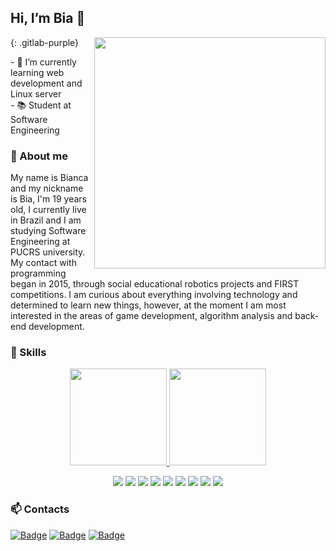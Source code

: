 ## Hi, I’m Bia 👋
{: .gitlab-purple}
<img src="https://raw.githubusercontent.com/MicaelliMedeiros/micaellimedeiros/master/image/computer-illustration.png" min-width="370px" max-width="370px" width="370px" align="right">

<p align="left"> 
- 🌱 I’m currently learning web development and Linux server<br>
- 📚 Student at Software Engineering
</p>

### 📢 About me
<p align="left"> 
My name is Bianca and my nickname is Bia, I'm 19 years old, I currently live in Brazil and I am studying Software Engineering at PUCRS university. My contact with programming began in 2015, through social educational robotics projects and FIRST competitions. I am curious about everything involving technology and determined to learn new things, however, at the moment I am most interested in the areas of game development, algorithm analysis and back-end development.
</p>

### :dart: Skills
<div>
  <a href="https://github.com/Bialves">
    <p align="center">
      <img loading="lazy" height="155em" src="https://github-readme-stats.vercel.app/api?username=Bialves&show_icons=true&theme=jolly&include_all_commits=true&count_private=true" >
      <img loading="lazy" height="155em" src="https://github-readme-stats.vercel.app/api/top-langs/?username=Bialves&layout=compact&langs_count=7&theme=jolly" >
    </p>
  </a>
</div>

<p align="center">
  <img src="https://img.shields.io/badge/Windows-0078D6?style=for-the-badge&logo=windows&logoColor=white" >
  <img src="https://img.shields.io/badge/Linux-FCC624?style=for-the-badge&logo=linux&logoColor=black" >
  <img src="https://img.shields.io/badge/GIT-E44C30?style=for-the-badge&logo=git&logoColor=white" >
  <img src="https://img.shields.io/badge/GNU%20Bash-4EAA25?style=for-the-badge&logo=GNU%20Bash&logoColor=white" >
  <img src="https://img.shields.io/badge/Visual_Studio_Code-0078D4?style=for-the-badge&logo=visual%20studio%20code&logoColor=white" >
  <img src="https://img.shields.io/badge/IntelliJ_IDEA-000000.svg?style=for-the-badge&logo=intellij-idea&logoColor=white" >
  <img src="https://img.shields.io/badge/VIM-%2311AB00.svg?&style=for-the-badge&logo=vim&logoColor=white" >
  <img src="https://img.shields.io/badge/Trello-0052CC?style=for-the-badge&logo=trello&logoColor=white" >
  <img src="https://img.shields.io/badge/Arduino-00979D?style=for-the-badge&logo=Arduino&logoColor=white" >
</p>

### :mailbox: Contacts
[![Badge](https://img.shields.io/badge/LinkedIn-0077B5?style=for-the-badge&logo=linkedin&logoColor=white)](https://www.linkedin.com/in/bianca-da-silva-alves-309442201/)
[![Badge](https://img.shields.io/badge/Gmail-D14836?style=for-the-badge&logo=gmail&logoColor=white)](mailto:biancadsalves@gmail.com)
[![Badge](https://img.shields.io/badge/Instagram-E4405F?style=for-the-badge&logo=instagram&logoColor=white)](https://www.instagram.com/biadsalves)
